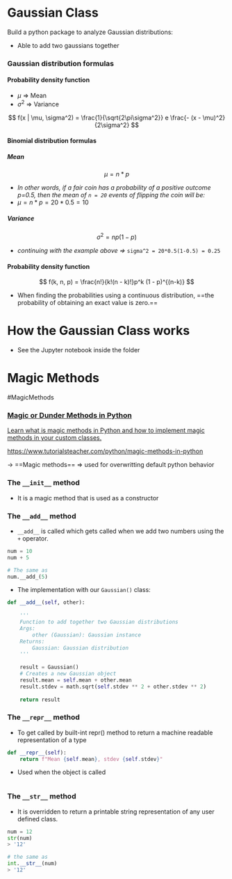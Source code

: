 ---
---

# Gaussian Class

Build a python package to analyze Gaussian distributions:
- Able to add two gaussians together

### Gaussian distribution formulas
#### Probability density function
- $\mu$ => Mean
- $\sigma^2$ => Variance

$$
f(x | \mu, \sigma^2) = \frac{1}{\sqrt{2\pi\sigma^2}} e \frac{- (x - \mu)^2}{2\sigma^2}
$$

#### Binomial distribution formulas
##### Mean
$$\mu = n * p$$

- *In other words, if a fair coin has a probability of a positive outcome p=0.5, then the mean of `n = 20` events of flipping the coin will be:*
- $\mu = n * p = 20 * 0.5 = 10$

##### Variance
$$\sigma^2 = np(1-p)$$
- *continuing with the example above =>* `sigma^2 = 20*0.5(1-0.5) = 0.25`

#### Probability density function
$$
f(k, n, p) = \frac{n!}{k!(n - k)!}p^k (1 - p)^{(n-k)}
$$

- When finding the probabilities using a continuous distribution, ==the probability of obtaining an exact value is zero.==

# How the Gaussian Class works
- See the Jupyter notebook inside the folder

# Magic Methods

#MagicMethods

<div class="rich-link-card-container"><a class="rich-link-card" href="https://www.tutorialsteacher.com/python/magic-methods-in-python" target="_blank">
	<div class="rich-link-image-container">
		<div class="rich-link-image" style="background-image: url('https://www.tutorialsteacher.com/assets/images/fbshare.jpg')">
	</div>
	</div>
	<div class="rich-link-card-text">
		<h3 class="rich-link-card-title">Magic or Dunder Methods in Python</h1>
		<p class="rich-link-card-description">
		Learn what is magic methods in Python and how to implement magic methods in your custom classes.
		</p>
		<p class="rich-link-href">
		https://www.tutorialsteacher.com/python/magic-methods-in-python
		</p>
	</div>
</a></div>



-> ==Magic methods== => used for overwritting default python behavior

### The `__init__` method
- It is a magic method that is used as a constructor

### The `__add__` method 
- `__add__` is called which gets called when we add two numbers using the `+` operator.

```python
num = 10
num + 5

# The same as
num.__add_(5)
```

- The implementation with our `Gaussian()` class:
```python
def __add__(self, other):
	
	'''
	Function to add together two Gaussian distributions
	Args:
		other (Gaussian): Gaussian instance
	Returns:
		Gaussian: Gaussian distribution
	'''
	
	result = Gaussian()
	# Creates a new Gaussian object
	result.mean = self.mean + other.mean
	result.stdev = math.sqrt(self.stdev ** 2 + other.stdev ** 2)
	
	return result
```

### The `__repr__` method
- To get called by built-int repr() method to return a machine readable representation of a type
```python
def __repr__(self):
	return f"Mean {self.mean}, stdev {self.stdev}"
```

- Used when the object is called
```python

```

### The `__str__` method
- It is overridden to return a printable string representation of any user defined class.
```python
num = 12
str(num)
> '12'

# the same as
int.__str__(num)
> '12'
```